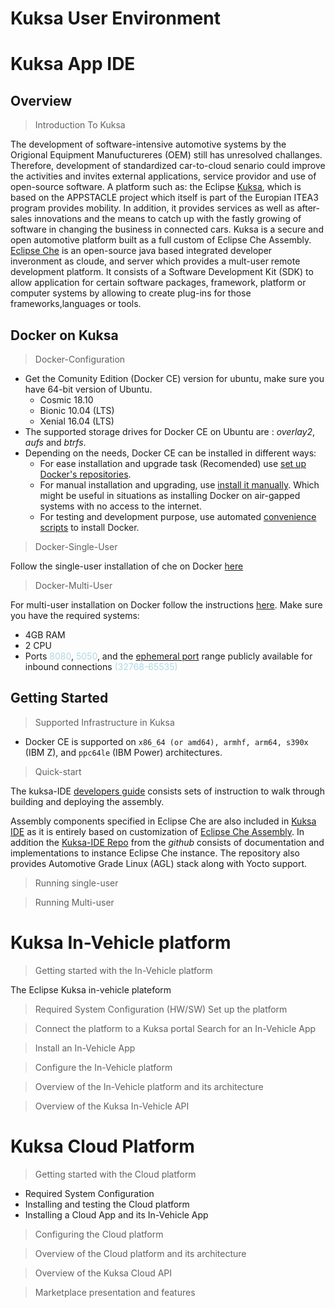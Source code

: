# Kuksa User Environment



# Kuksa App IDE
## Overview
> Introduction To Kuksa

The development of software-intensive automotive systems by the Origional Equipment Manufuctureres (OEM) still has unresolved challanges. Therefore, development of standardized car-to-cloud senario could improve the activities and invites external applications, service providor and use of open-source software. A platform such as: the Eclipse [Kuksa](https://www.eclipse.org/kuksa/), which is based on the APPSTACLE project which itself is part of the Europian ITEA3 program provides mobility. In addition, it provides services as well as after-sales innovations and the means to catch up with the fastly growing of software in changing the business in connected cars. Kuksa is a secure and open automotive platform built as a full custom of Eclipse Che Assembly. [Eclipse Che](https://en.wikipedia.org/wiki/Eclipse_Che) is an open-source java based integrated developer inveronment as cloude, and server which provides a mult-user remote development platform. It consists of a Software Development Kit (SDK) to allow application for certain software packages, framework, platform or computer systems by allowing to create plug-ins for those frameworks,languages or tools.
## Docker on Kuksa
> Docker-Configuration
* Get the Comunity Edition (Docker CE) version for ubuntu, make sure you have 64-bit version of Ubuntu.
    * Cosmic 18.10
    * Bionic 10.04 (LTS)
    * Xenial 16.04 (LTS)
* The supported storage drives for Docker CE on Ubuntu are : *overlay2*, *aufs* and *btrfs*.
* Depending on the needs, Docker CE can be installed in different ways: 
    * For ease installation and upgrade task (Recomended) use [set up Docker's repositories](https://docs.docker.com/install/linux/docker-ce/ubuntu/#install-from-a-package).
    * For manual installation and upgrading, use [install it manually](https://docs.docker.com/install/linux/docker-ce/ubuntu/#install-from-a-package). Which might be useful in situations as installing Docker on air-gapped systems with no access to the internet.
    * For testing and development purpose, use automated [convenience scripts](https://docs.docker.com/install/linux/docker-ce/ubuntu/#install-using-the-convenience-script) to install Docker.
> Docker-Single-User
> 
Follow the single-user installation of che on Docker [here](https://www.eclipse.org/che/docs/che-6/docker-single-user.html)

> Docker-Multi-User

For multi-user installation on Docker follow the instructions [here](https://www.eclipse.org/che/docs/che-6/docker-multi-user.html). Make sure you have the required systems:
* 4GB RAM
* 2 CPU
* Ports <span style="color:lightblue">8080</span>, <span style="color:lightblue">5050</span>, and the [ephemeral port](https://en.wikipedia.org/wiki/Ephemeral_port) range publicly available for inbound connections <span style="color:lightblue">(32768-65535)</span>

## Getting Started

> Supported Infrastructure in Kuksa
* Docker CE is supported on ```x86_64 (or amd64), armhf, arm64, s390x``` (IBM Z), and ```ppc64le``` (IBM Power) architectures.
> Quick-start

The kuksa-IDE [developers guide](https://gitlab-pages.idial.institute/pedro.cuadrachamorro/kuksa-ide/quick/index.html) consists sets of instruction to walk through building and deploying the assembly.

Assembly components specified in Eclipse Che are also included in [Kuksa IDE](https://gitlab-pages.idial.institute/pedro.cuadrachamorro/kuksa-ide/quick/index.html#build-the-assembly) as it is entirely based on customization of [Eclipse Che Assembly](https://www.eclipse.org/che/docs/che-6/assemblies.html). In addition the [Kuksa-IDE Repo](https://github.com/eclipse/kuksa.ide) from the *github* consists of documentation and implementations to instance Eclipse Che instance. The repository also provides Automotive Grade Linux (AGL) stack along with Yocto support.  
> Running single-user

> Running Multi-user

# Kuksa In-Vehicle platform
> Getting started with the In-Vehicle platform

The Eclipse Kuksa in-vehicle plateform 
> Required System Configuration (HW/SW)
> Set up the platform
            
> Connect the platform to a Kuksa portal
> Search for an In-Vehicle App

> Install an In-Vehicle App
        
> Configure the In-Vehicle platform

> Overview of the In-Vehicle platform and its architecture

> Overview of the Kuksa In-Vehicle API
# Kuksa Cloud Platform

> Getting started with the Cloud platform

* Required System Configuration
* Installing and testing the Cloud platform
* Installing a Cloud App and its In-Vehicle App
        
> Configuring the Cloud platform

>Overview of the Cloud platform and its architecture

> Overview of the Kuksa Cloud API

> Marketplace presentation and features